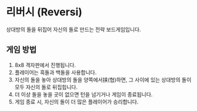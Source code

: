 # 리버시 (Reversi)

상대방의 돌을 뒤집어 자신의 돌로 만드는 전략 보드게임입니다.

## 게임 방법

1.  8x8 격자판에서 진행됩니다.
2.  플레이어는 흑돌과 백돌을 사용합니다.
3.  자신의 돌을 놓아 상대방의 돌을 양쪽에서挟(협)하면, 그 사이에 있는 상대방의 돌이 모두 자신의 돌로 뒤집힙니다.
4.  더 이상 돌을 놓을 곳이 없으면 턴을 넘기거나 게임이 종료됩니다.
5.  게임 종료 시, 자신의 돌이 더 많은 플레이어가 승리합니다.
